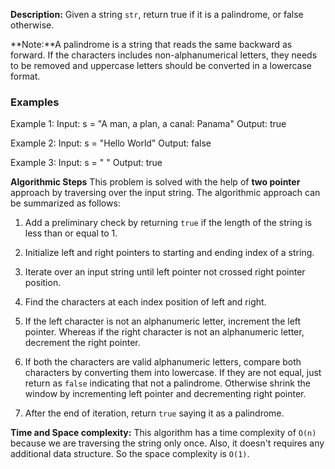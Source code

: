 **Description:**
Given a string `str`, return true if it is a palindrome, or false otherwise.
 
**Note:**A palindrome is a string that reads the same backward as forward. If the characters includes non-alphanumerical letters, they needs to be removed and uppercase letters should be converted in a lowercase format.

### Examples
Example 1:
Input: s = "A man, a plan, a canal: Panama"
Output: true

Example 2:
Input: s = "Hello World"
Output: false

Example 3:
Input: s = " "
Output: true

**Algorithmic Steps**
This problem is solved with the help of **two pointer** approach by traversing over the input string. The algorithmic approach can be summarized as follows:

1. Add a preliminary check by returning `true` if the length of the string is less than or equal to 1.

2. Initialize left and right pointers to starting and ending index of a string.

3. Iterate over an input string until left pointer not crossed right pointer position.

4. Find the characters at each index position of left and right.

5. If the left character is not an alphanumeric letter, increment the left pointer. Whereas if the right character is not an alphanumeric letter, decrement the right pointer.

6. If both the characters are valid alphanumeric letters, compare both characters by converting them into lowercase. If they are not equal, just return as `false` indicating that not a palindrome. Otherwise shrink the window by incrementing left pointer and decrementing right pointer.

7. After the end of iteration, return `true` saying it as a palindrome.

**Time and Space complexity:**
This algorithm has a time complexity of `O(n)` because we are traversing the string only once. 
Also, it doesn't requires any additional data structure. So the space complexity is `O(1)`.
